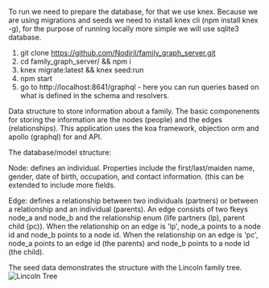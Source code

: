 To run we need to prepare the database, for that we use knex. Because we are using migrations and seeds we need to install knex cli (npm install knex -g), for the purpose of running locally more simple we will use sqlite3 database.
1. git clone https://github.com/Nodiril/family_graph_server.git
2. cd family_graph_server/ && npm i
3. knex migrate:latest && knex seed:run
4. npm start
5. go to http://localhost:8641/graphql - here you can run queries based on what is defined in the schema and resolvers.


Data structure to store information about a family. The basic componenents for storing the information are the nodes (people) and the edges (relationships).
This application uses the koa framework, objection orm and apollo (graphql) for and API.

The database/model structure:

Node: defines an individual. Properties include the first/last/maiden name, gender, date of birth, occupation, and contact information. (this can be extended to include more fields.

Edge: defines a relationship between two individuals (partners) or between a relationship and an individual (parents).
An edge consists of two fkeys node_a and node_b and the relationship enum (life partners (lp), parent child (pc)).
When the relationship on an edge is 'lp', node_a points to a node id and node_b points to a node id.
When the relationship on an edge is 'pc', node_a points to an edge id (the parents) and node_b points to a node id (the child).

The seed data demonstrates the structure with the Lincoln family tree.
![Lincoln Tree](https://user-images.githubusercontent.com/5985714/102284602-6dd39780-3f02-11eb-8dfc-de157c8831f5.png)
